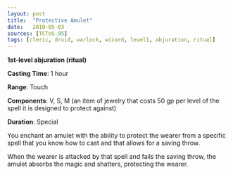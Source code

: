 ```yaml
---
layout: post
title:  "Protective Amulet"
date:   2018-05-03
sources: [TCToS.95]
tags: [cleric, druid, warlock, wizard, level1, abjuration, ritual]
---
```


**1st-level abjuration (ritual)**

**Casting Time**: 1 hour

**Range**: Touch

**Components**: V, S, M (an item of jewelry that costs 50 gp per level of the spell it is designed to protect against)

**Duration**: Special

You enchant an amulet with the ability to protect the wearer from a specific spell that you know how to cast and that allows for a saving throw.

When the wearer is attacked by that spell and fails the saving throw, the amulet absorbs the magic and shatters, protecting the wearer.
